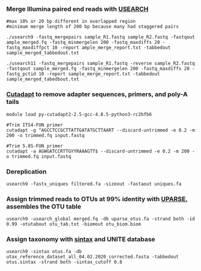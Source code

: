 ### Merge Illumina paired end reads with [USEARCH](https://doi.org/10.1093/bioinformatics/btq461)
```
#max 10% or 20 bp different in overlapped region
#minimum merge length of 200 bp because many had staggered pairs

./usearch9 -fastq_mergepairs sample_R1.fastq sample_R2.fastq -fastqout ample_merged.fq -fastq_minmergelen 200 -fastq_maxdiffs 20 -fastq_maxdiffpct 10 -report ample_merge_report.txt -tabbedout sample_merged_tabbedout.txt

./usearch11 -fastq_mergepairs sample_R1.fastq -reverse sample_R2.fastq -fastqout sample_merged.fq -fastq_minmergelen 200 -fastq_maxdiffs 20 -fastq_pctid 10 -report sample_merge_report.txt -tabbedout sample_merged_tabedbout.txt
```
### [Cutadapt](https://doi.org/10-12.10.14806/ej.17.1.200 ) to remove adapter sequences, primers, and poly-A tails
```
module load py-cutadapt2-2.5-gcc-4.8.5-python3-rc2hfb6

#Trim ITS4-FUN primer
cutadapt -g ^AGCCTCCGCTTATTGATATGCTTAART --discard-untrimmed -e 0.2 -m 200 -o trimmed.fq input.fastq

#Trim 5.8S-FUN primer
cutadapt -a AGWGATCCRTTGYYRAAAGTT$ --discard-untrimmed -e 0.2 -m 200 -o trimmed.fq input.fastq
```
### Dereplication
```
usearch9 -fastx_uniques filtered.fa -sizeout -fastaout uniques.fa
```
### Assign trimmed reads to OTUs at 99% identity with [UPARSE](https://doi.org/10.1038/nmeth.2604), assembles the OTU table
```
usearch9 -usearch_global merged.fq -db uparse_otus.fa -strand both -id 0.99 -otutabout otu_tab.txt -biomout otu_biom.biom
```
### Assign taxonomy with [sintax](https://doi.org/10.1101/074161) and UNITE database 
```
usearch9 -sintax otus.fa -db utax_reference_dataset_all_04.02.2020_corrected.fasta -tabbedout otus.sintax -strand both -sintax_cutoff 0.8
```
